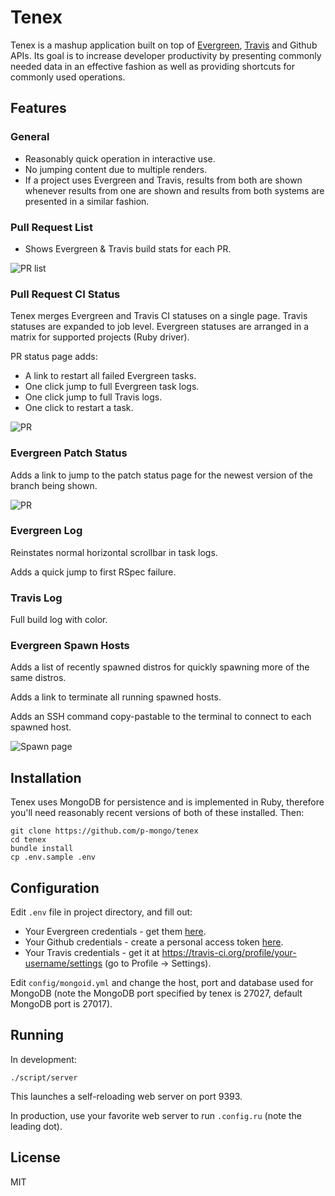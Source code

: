 # Tenex

Tenex is a mashup application built on top of
[Evergreen](https://github.com/evergreen-ci/evergreen/wiki),
[Travis](https://travis-ci.org/) and Github APIs.
Its goal is to increase developer productivity by presenting
commonly needed data in an effective fashion as well as providing
shortcuts for commonly used operations.

## Features

### General

- Reasonably quick operation in interactive use.
- No jumping content due to multiple renders.
- If a project uses Evergreen and Travis, results from both are shown
whenever results from one are shown and results from both systems are
presented in a similar fashion.

### Pull Request List

- Shows Evergreen & Travis build stats for each PR.

![PR list](https://raw.githubusercontent.com/wiki/p-mongo/tenex/screenshots/pr-list.png) 

### Pull Request CI Status

Tenex merges Evergreen and Travis CI statuses on a single page.
Travis statuses are expanded to job level.
Evergreen statuses are arranged in a matrix for supported projects
(Ruby driver).

PR status page adds:
- A link to restart all failed Evergreen tasks.
- One click jump to full Evergreen task logs.
- One click jump to full Travis logs.
- One click to restart a task.

![PR](https://raw.githubusercontent.com/wiki/p-mongo/tenex/screenshots/pr.png) 

### Evergreen Patch Status

Adds a link to jump to the patch status page for the newest version
of the branch being shown.

![PR](https://raw.githubusercontent.com/wiki/p-mongo/tenex/screenshots/version.png) 

### Evergreen Log

Reinstates normal horizontal scrollbar in task logs.

Adds a quick jump to first RSpec failure.

### Travis Log

Full build log with color.

### Evergreen Spawn Hosts

Adds a list of recently spawned distros for quickly spawning more of
the same distros.

Adds a link to terminate all running spawned hosts.

Adds an SSH command copy-pastable to the terminal to connect to each
spawned host.

![Spawn page](https://raw.githubusercontent.com/wiki/p-mongo/tenex/screenshots/spawn.png) 

## Installation

Tenex uses MongoDB for persistence and is implemented in Ruby, therefore
you'll need reasonably recent versions of both of these installed. Then:

    git clone https://github.com/p-mongo/tenex
    cd tenex
    bundle install
    cp .env.sample .env

## Configuration

Edit `.env` file in project directory, and fill out:

- Your Evergreen credentials - get them [here](https://evergreen.mongodb.com/settings).
- Your Github credentials - create a personal access token [here](https://github.com/settings/tokens).
- Your Travis credentials - get it at https://travis-ci.org/profile/your-username/settings
(go to Profile -> Settings).

Edit `config/mongoid.yml` and change the host, port and database used for
MongoDB (note the MongoDB port specified by tenex is 27027, default MongoDB
port is 27017).

## Running

In development:

    ./script/server

This launches a self-reloading web server on port 9393.

In production, use your favorite web server to run `.config.ru` (note the
leading dot).

## License

MIT
